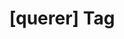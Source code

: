 ---
article_id: 0
description: List of articles under [querer] tag.
image: http://huntingbears.com.ve/static/img/site/mstile-310x310.png
layout: tag
slug: querer
title: '[querer] Tag'
---